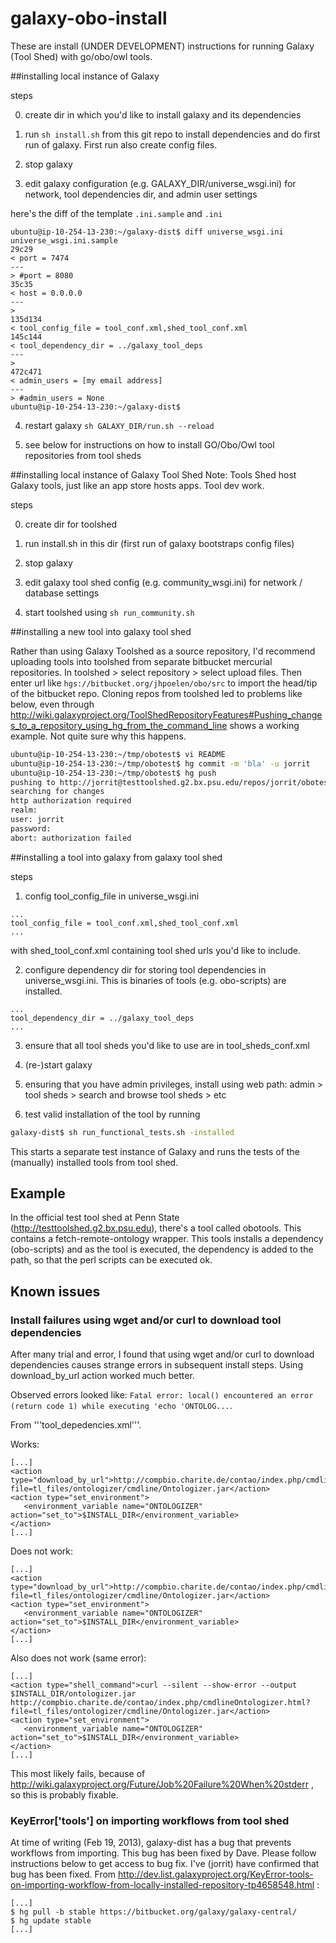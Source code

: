 galaxy-obo-install
==================

These are install (UNDER DEVELOPMENT) instructions for running Galaxy (Tool Shed)  with go/obo/owl tools.

##installing local instance of Galaxy

steps

0. create dir in which you'd like to install galaxy and its dependencies

1. run ```sh install.sh``` from this git repo  to install dependencies and do first run of galaxy. First run also create config files.

2. stop galaxy

3. edit galaxy configuration (e.g. GALAXY_DIR/universe_wsgi.ini) for network, tool dependencies dir, and admin user settings

here's the diff of the template ```.ini.sample``` and ```.ini``` 
```
ubuntu@ip-10-254-13-230:~/galaxy-dist$ diff universe_wsgi.ini universe_wsgi.ini.sample 
29c29
< port = 7474
---
> #port = 8080
35c35
< host = 0.0.0.0
---
> 
135d134
< tool_config_file = tool_conf.xml,shed_tool_conf.xml
145c144
< tool_dependency_dir = ../galaxy_tool_deps
---
> 
472c471
< admin_users = [my email address]
---
> #admin_users = None
ubuntu@ip-10-254-13-230:~/galaxy-dist$ 
```

4. restart galaxy ```sh GALAXY_DIR/run.sh --reload```

5. see below for instructions on how to install GO/Obo/Owl tool repositories from tool sheds

##installing local instance of Galaxy Tool Shed
Note: Tools Shed host Galaxy tools, just like an app store hosts apps. Tool dev work.

steps

0. create dir for toolshed

1. run install.sh in this dir (first run of galaxy bootstraps config files)

2. stop galaxy

3. edit galaxy tool shed config (e.g. community_wsgi.ini) for network / database settings

4. start toolshed using ```sh run_community.sh```

##installing a new tool into galaxy tool shed

Rather than using Galaxy Toolshed as a source repository, I'd recommend uploading tools into toolshed from separate bitbucket mercurial repositories. In toolshed > select repository > select upload files.  Then enter url like ```hgs://bitbucket.org/jhpoelen/obo/src``` to import the head/tip of the bitbucket repo. Cloning repos from toolshed led to problems like below, even through http://wiki.galaxyproject.org/ToolShedRepositoryFeatures#Pushing_changes_to_a_repository_using_hg_from_the_command_line shows a working example. Not quite sure why this happens.

```bash
ubuntu@ip-10-254-13-230:~/tmp/obotest$ vi README 
ubuntu@ip-10-254-13-230:~/tmp/obotest$ hg commit -m 'bla' -u jorrit
ubuntu@ip-10-254-13-230:~/tmp/obotest$ hg push
pushing to http://jorrit@testtoolshed.g2.bx.psu.edu/repos/jorrit/obotest
searching for changes
http authorization required
realm: 
user: jorrit
password: 
abort: authorization failed
```

##installing a tool into galaxy from galaxy tool shed

steps

1. config tool_config_file in universe_wsgi.ini
```
...
tool_config_file = tool_conf.xml,shed_tool_conf.xml
...
```
with shed_tool_conf.xml containing tool shed urls you'd like to include.

2. configure dependency dir for storing tool dependencies in universe_wsgi.ini. This is binaries of tools (e.g. obo-scripts) are installed.
```
...
tool_dependency_dir = ../galaxy_tool_deps
...
```

3. ensure that all tool sheds you'd like to use are in tool_sheds_conf.xml 

4. (re-)start galaxy 

5. ensuring that you have admin privileges, install using web path: admin > tool sheds > search and browse tool sheds > etc 

6. test valid installation of the tool by running 
```bash
galaxy-dist$ sh run_functional_tests.sh -installed
```
This starts a separate test instance of Galaxy and runs the tests of the (manually) installed tools from tool shed.

## Example 
In the official test tool shed at Penn State (http://testtoolshed.g2.bx.psu.edu), there's a tool called obotools. This contains a fetch-remote-ontology wrapper. This tools installs a dependency (obo-scripts) and as the tool is executed, the dependency is added to the path, so that the perl scripts can be executed ok. 

## Known issues 

### Install failures using wget and/or curl to download tool dependencies
After many trial and error, I found that using wget and/or curl to download dependencies causes strange errors in subsequent install steps. Using download_by_url action worked much better.

Observed errors looked like: ```Fatal error: local() encountered an error (return code 1) while executing 'echo 'ONTOLOG...```. 

From '''tool_depedencies.xml'''.

Works:
```
[...]
<action type="download_by_url">http://compbio.charite.de/contao/index.php/cmdlineOntologizer.html?file=tl_files/ontologizer/cmdline/Ontologizer.jar</action>
<action type="set_environment">
   <environment_variable name="ONTOLOGIZER" action="set_to">$INSTALL_DIR</environment_variable>
</action>
[...]
```

Does not work:
```
[...]
<action type="download_by_url">http://compbio.charite.de/contao/index.php/cmdlineOntologizer.html?file=tl_files/ontologizer/cmdline/Ontologizer.jar</action>
<action type="set_environment">
   <environment_variable name="ONTOLOGIZER" action="set_to">$INSTALL_DIR</environment_variable>
</action>
[...]
```

Also does not work (same error):
```
[...]
<action type="shell_command">curl --silent --show-error --output $INSTALL_DIR/ontologizer.jar http://compbio.charite.de/contao/index.php/cmdlineOntologizer.html?file=tl_files/ontologizer/cmdline/Ontologizer.jar</action>
<action type="set_environment">
   <environment_variable name="ONTOLOGIZER" action="set_to">$INSTALL_DIR</environment_variable>
</action>
[...]
``` 

This most likely fails, because of http://wiki.galaxyproject.org/Future/Job%20Failure%20When%20stderr , so this is probably fixable.               

### KeyError['tools'] on importing workflows from tool shed
At time of writing (Feb 19, 2013), galaxy-dist has a bug that prevents workflows from importing. This bug has been fixed by Dave.  Please follow instructions below to get access to bug fix.  I've (jorrit) have confirmed that bug has been fixed.
From http://dev.list.galaxyproject.org/KeyError-tools-on-importing-workflow-from-locally-installed-repository-tp4658548.html :
```
[...]
$ hg pull -b stable https://bitbucket.org/galaxy/galaxy-central/
$ hg update stable
[...]
```

